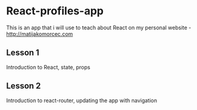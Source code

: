 # React-profiles-app
This is an app that i will use to teach about React on my personal website - http://matijakomorcec.com

## Lesson 1
Introduction to React, state, props

## Lesson 2
Introduction to react-router, updating the app with navigation
